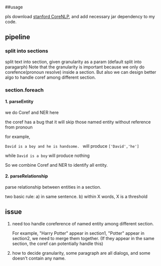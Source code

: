 ##usage

pls download [stanford CoreNLP](https://stanfordnlp.github.io/CoreNLP/), and add necessary jar dependency to my code.

## pipeline

### split into sections
split text into section, given granularity as a param (default split into paragarph)
Note that the granularity is important because we only do corefence(pronoun resolve) inside a section. But also we can design better algo to handle coref among different section.

### section.foreach

#### 1. parseEntity

we do Coref and NER here

the coref has a bug that it will skip those named entity without reference from pronoun

for example,

`David is a boy and he is handsome. ` will produce `['David','he']`

while `David is a boy` will produce nothing

So we combine Coref and NER to identify all entity.


#### 2. parseRelationship

parse relationship between entities in a section.

two basic rule: 
a) in same sentence.  b) within X words, X is a threshold


## issue
1. need too handle coreference of named entity among different section.

	For example, "Harry Potter" appear in section1, "Potter" appear in section2, we need to merge them together. (If they appear in the same section, the coref can potentially handle this)
	
2. how to decide granularity, some paragraph are all dialogs, and some doesn't contain any name.